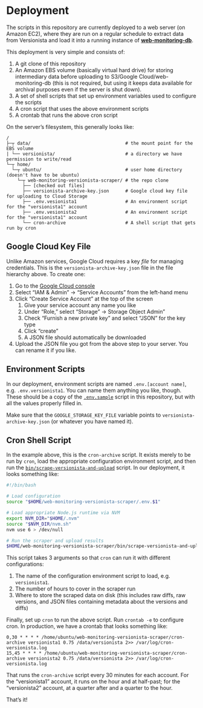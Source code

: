 # Deployment

The scripts in this repository are currently deployed to a web server (on Amazon EC2), where they are run on a regular schedule to extract data from Versionista and load it into a running instance of [**web-monitoring-db**](https://github.com/edgi-govdata-archiving/web-monitoring-db).

This deployment is very simple and consists of:

1. A git clone of this repository
2. An Amazon EBS volume (basically virtual hard drive) for storing intermediary data before uploading to S3/Google Cloud/web-monitoring-db (this is not required, but using it keeps data available for archival purposes even if the server is shut down).
3. A set of shell scripts that set up environment variables used to configure the scripts
4. A cron script that uses the above environment scripts
5. A crontab that runs the above cron script

On the server’s filesystem, this generally looks like:

```
/
├─┬ data/                                   # the mount point for the EBS volume
| └── versionista/                          # a directory we have permission to write/read
└─┬ home/
  └─┬ ubuntu/                               # user home directory (doesn't have to be ubuntu)
    └─┬ web-monitoring-versionista-scraper/ # the repo clone
      ├── [checked out files]
      ├── versionista-archive-key.json      # Google cloud key file for uploading to Cloud Storage
      ├── .env.vesionista1                  # An environment script for the "versionista1" account
      ├── .env.vesionista2                  # An environment script for the "versionista1" account
      └── cron-archive                      # A shell script that gets run by cron
```


## Google Cloud Key File

Unlike Amazon services, Google Cloud requires a key *file* for managing credentials. This is the `versionista-archive-key.json` file in the file hierarchy above. To create one:

1. Go to the [Google Cloud console](https://console.cloud.google.com/)
2. Select “IAM & Admin” → “Service Accounts” from the left-hand menu
3. Click “Create Service Account” at the top of the screen
    1. Give your service account any name you like
    2. Under “Role,” select “Storage” → Storage Object Admin”
    3. Check “Furnish a new private key” and select “JSON” for the key type
    4. Click “create”
    5. A JSON file should automatically be downloaded
4. Upload the JSON file you got from the above step to your server. You can rename it if you like.


## Environment Scripts

In our deployment, environment scripts are named `.env.[account name]`, e.g. `.env.versionista1`. You can name them anything you like, though. These should be a copy of the [`.env.sample`](https://github.com/edgi-govdata-archiving/web-monitoring-versionista-scraper/blob/master/.env.sample) script in this repository, but with all the values properly filled in.

Make sure that the `GOOGLE_STORAGE_KEY_FILE` variable points to `versionista-archive-key.json` (or whatever you have named it).


## Cron Shell Script

In the example above, this is the `cron-archive` script. It exists merely to be run by `cron`, load the appropriate configuration environment script, and then run the [`bin/scrape-versionista-and-upload`](https://github.com/edgi-govdata-archiving/web-monitoring-versionista-scraper/blob/master/bin/scrape-versionista-and-upload) script. In our deployment, it looks something like:

```sh
#!/bin/bash

# Load configuration
source "$HOME/web-monitoring-versionista-scraper/.env.$1"

# Load appropriate Node.js runtime via NVM
export NVM_DIR="$HOME/.nvm"
source "$NVM_DIR/nvm.sh"
nvm use 6 > /dev/null

# Run the scraper and upload results
$HOME/web-monitoring-versionista-scraper/bin/scrape-versionista-and-upload --after $2 --output $3
```

This script takes 3 arguments so that `cron` can run it with different configurations:

1. The name of the configuration environment script to load, e.g. `versionista1`.
2. The number of hours to cover in the scraper run
3. Where to store the scraped data on disk (this includes raw diffs, raw versions, and JSON files containing metadata about the versions and diffs)

Finally, set up `cron` to run the above script. Run `crontab -e` to configure cron. In production, we have a crontab that looks something like:

```cron
0,30 * * * * /home/ubuntu/web-monitoring-versionista-scraper/cron-archive versionista1 0.75 /data/versionista 2>> /var/log/cron-versionista.log
15,45 * * * * /home/ubuntu/web-monitoring-versionista-scraper/cron-archive versionista2 0.75 /data/versionista 2>> /var/log/cron-versionista.log
```

That runs the `cron-archive` script every 30 minutes for each account. For the “versionista1” account, it runs on the hour and at half-past; for the “versionista2” account, at a quarter after and a quarter to the hour.

That’s it!
